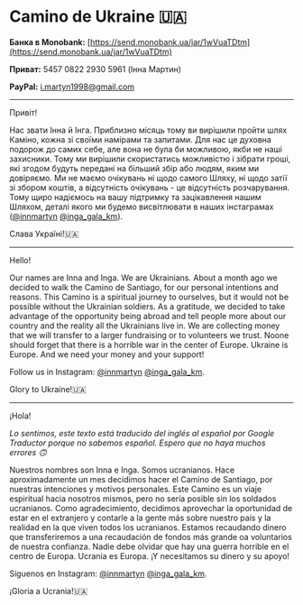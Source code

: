 # Camino de Ukraine 🇺🇦

**Банка в Monobank:** [https://send.monobank.ua/jar/1wVuaTDtm](https://send.monobank.ua/jar/1wVuaTDtm)

**Приват:**  5457 0822 2930 5961 (Iнна Мартин)

**PayPal:** i.martyn1998@gmail.com


___

Привіт!

Нас звати Інна й Інга. Приблизно місяць тому ви вирішили пройти шлях Каміно, кожна зі своїми намірами та запитами. Для нас це духовна подорож до самих себе, але вона не була би можливою, якби не наші захисники. Тому ми вирішили скористатись можливістю і зібрати гроші, які згодом будуть передані на більший збір або людям, яким ми довіряємо. Ми не маємо очікувань ні щодо самого Шляху, ні щодо затії зі збором коштів, а відсутність очікувань - це відсутність розчарування. Тому щиро надіємось на вашу підтримку та зацікавлення нашим Шляхом, деталі якого ми будемо висвітлювати в наших інстаграмах ([@innmartyn](https://www.instagram.com/innmartyn/)
[@inga_gala_km](https://www.instagram.com/inga_gala_km/)). 

Слава Україні!🇺🇦

____

Hello!

Our names are Inna and Inga. We are Ukrainians. About a month ago we decided to walk the Camino de Santiago, for our personal intentions and reasons. This Camino is a spiritual journey to ourselves, but it would not be possible without the Ukrainian soldiers. As a gratitude, we decided to take advantage of the opportunity being abroad and tell people more about our country and the reality all the Ukrainians live in. We are collecting money that we will transfer to a larger fundraising or to volunteers we trust. Noone should forget that there is a horrible war in the center of Europe. Ukraine is Europe. And we need your money and your support! 

Follow us in Instagram:
[@innmartyn](https://www.instagram.com/innmartyn/)
[@inga_gala_km](https://www.instagram.com/inga_gala_km/). 

Glory to Ukraine!🇺🇦

____

¡Hola!

*Lo sentimos, este texto está traducido del inglés al español por Google Traductor porque no sabemos español. Espero que no haya muchos errores 🙃*

Nuestros nombres son Inna e Inga. Somos ucranianos. Hace aproximadamente un mes decidimos hacer el Camino de Santiago, por nuestras intenciones y motivos personales. Este Camino es un viaje espiritual hacia nosotros mismos, pero no sería posible sin los soldados ucranianos. Como agradecimiento, decidimos aprovechar la oportunidad de estar en el extranjero y contarle a la gente más sobre nuestro país y la realidad en la que viven todos los ucranianos. Estamos recaudando dinero que transferiremos a una recaudación de fondos más grande oa voluntarios de nuestra confianza. Nadie debe olvidar que hay una guerra horrible en el centro de Europa. Ucrania es Europa. ¡Y necesitamos su dinero y su apoyo!

Síguenos en Instagram:
[@innmartyn](https://www.instagram.com/innmartyn/)
[@inga_gala_km](https://www.instagram.com/inga_gala_km/). 

¡Gloria a Ucrania!🇺🇦
